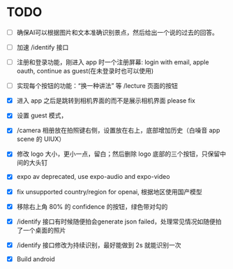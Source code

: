 # TODO

-[ ] 确保AI可以根据图片和文本准确识别景点，然后给出一个说的过去的回答。
-[ ] 加速 /identify 接口
-[ ] 注册和登录功能，刚进入 app 时一个注册屏幕: login with email, apple oauth, continue as guest(在未登录时也可以使用)
-[ ] 实现每个按钮的功能：“换一种讲法” 等 /lecture 页面的按钮

-[x] 进入 app 之后是跳转到相机界面的而不是展示相机界面 please fix
-[x] 设置 guest 模式，
-[x] /camera 相册放在拍照键右侧，设置放在右上，底部增加历史（白噪音 app scene 的 UIUX）
-[x] 修改 logo 大小，更小一点，留白；然后删除 logo 底部的三个按钮，只保留中间的大头钉
-[x] expo av deprecated, use expo-audio and expo-video
-[x] fix unsupported country/region for openai, 根据地区使用国产模型
-[x] 移除右上角 80% 的 confidence 的按钮，绿色带对勾的
-[x] /identify 接口有时候随便拍会generate json failed，处理常见情况如随便拍了一个桌面的照片
-[x]  /identify 接口修改为持续识别，最好能做到 2s 就能识别一次
-[x] Build android